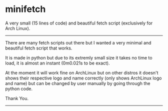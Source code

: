 # minifetch

A very small (15 lines of code) and beautiful fetch script (exclusively for Arch Linux).

----------------------------------------------------------------------------------------

There are many fetch scripts out there but I wanted a very minimal and beautiful fetch 
script that works.

It is made in python but due to its extremly small size it takes no time to load, it is
almost an instant (0m0.021s to be exact).

At the moment it will work fine on ArchLinux but on other distros it doesn't shows their
respective logo and name correctly (only shows ArchLinux logo and  name) but can be changed 
by user manually by going through the python code.

Thank You.

-----------------------------------------------------------------------------------------
